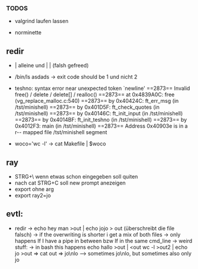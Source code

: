 ### TODOS

- valgrind laufen lassen

- norminette

## redir

- | alleine und | | (falsh gefreed)
- /bin/ls asdads
	-> exit code should be 1 und nicht 2

- teshno: syntax error near unexpected token `newline'
==2873== Invalid free() / delete / delete[] / realloc()
==2873==    at 0x4839A0C: free (vg_replace_malloc.c:540)
==2873==    by 0x40424C: ft_err_msg (in /tst/minishell)
==2873==    by 0x401D5F: ft_check_quotes (in /tst/minishell)
==2873==    by 0x40146C: ft_init_input (in /tst/minishell)
==2873==    by 0x4014BF: ft_init_teshno (in /tst/minishell)
==2873==    by 0x4012F3: main (in /tst/minishell)
==2873==  Address 0x40903e is in a r-- mapped file /tst/minishell segment

- woco='wc -l'
		-> cat Makefile | $woco

## ray
- STRG+\ wenn etwas schon eingegeben soll quiten
- nach cat STRG+C soll new prompt anezeigen
- export ohne arg
- export ray2=jo

## evtl:
- redir
	-> echo hey man >out | echo jojo > out (überschreibt die file falsch)
	  -> if the overwriting is shorter i get a mix of both files
	  -> only happens If I have a pipe in between bzw If in the same cmd_line
	  -> weird stuff:
	  	-> in bash this happens
		echo hallo >out | <out wc -l >out2 | echo jo >out => cat out => jo\nlo
			--> sometimes jo\nlo, but sometimes also only jo
